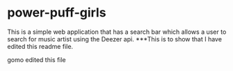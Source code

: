 # power-puff-girls

This is a simple web application that has a search bar which allows a user to search for music artist using the Deezer api.
\*\*\*This is to show that I have edited this readme file.

gomo edited this file 
